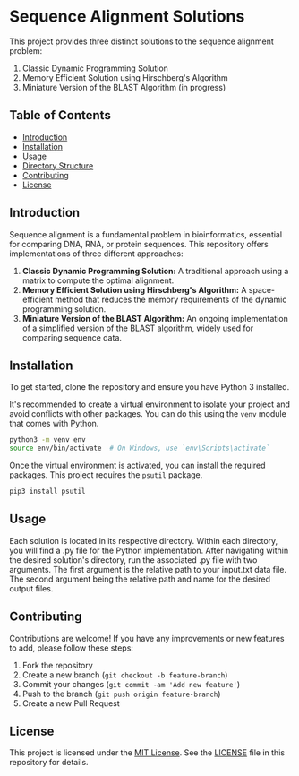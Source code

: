 # Sequence Alignment Solutions

This project provides three distinct solutions to the sequence alignment problem:

1. Classic Dynamic Programming Solution
2. Memory Efficient Solution using Hirschberg's Algorithm
3. Miniature Version of the BLAST Algorithm (in progress)

## Table of Contents

- [Introduction](#introduction)
- [Installation](#installation)
- [Usage](#usage)
- [Directory Structure](#directory-structure)
- [Contributing](#contributing)
- [License](#license)

## Introduction

Sequence alignment is a fundamental problem in bioinformatics, essential for comparing DNA, RNA, or protein sequences. This repository offers implementations of three different approaches:

1. **Classic Dynamic Programming Solution:** A traditional approach using a matrix to compute the optimal alignment.
2. **Memory Efficient Solution using Hirschberg's Algorithm:** A space-efficient method that reduces the memory requirements of the dynamic programming solution.
3. **Miniature Version of the BLAST Algorithm:** An ongoing implementation of a simplified version of the BLAST algorithm, widely used for comparing sequence data.

## Installation

To get started, clone the repository and ensure you have Python 3 installed.

It's recommended to create a virtual environment to isolate your project and avoid conflicts with other packages. You can do this using the `venv` module that comes with Python.

```bash
python3 -m venv env
source env/bin/activate  # On Windows, use `env\Scripts\activate`
```

Once the virtual environment is activated, you can install the required packages. This project requires the `psutil` package.

```bash
pip3 install psutil
```

## Usage

Each solution is located in its respective directory. Within each directory, you will find a .py file for the Python implementation.  After navigating within the desired solution's directory, run the associated .py file with two arguments. The first argument is the relative path to your input.txt data file. The second argument being the relative path and name for the desired output files.

## Contributing

Contributions are welcome! If you have any improvements or new features to add, please follow these steps:

1. Fork the repository
2. Create a new branch (`git checkout -b feature-branch`)
3. Commit your changes (`git commit -am 'Add new feature'`)
4. Push to the branch (`git push origin feature-branch`)
5. Create a new Pull Request

## License

This project is licensed under the [MIT License](https://opensource.org/licenses/MIT). See the [LICENSE](LICENSE) file in this repository for details.